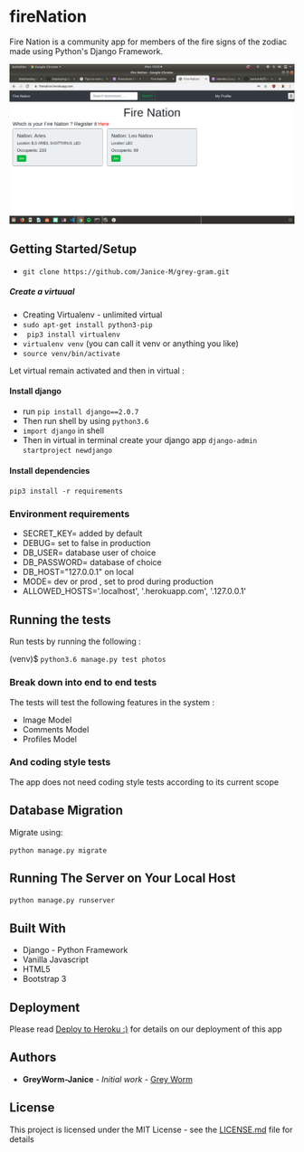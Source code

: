 # fireNation

Fire Nation is a community app for members of the fire signs of the zodiac  made using  Python's Django Framework.

![screenshot](neighbours/static/images/Screenshot1.png)

## Getting Started/Setup

* `git clone https://github.com/Janice-M/grey-gram.git`

##### Create a virtuual
* Creating Virtualenv - unlimited virtual
* `sudo apt-get install python3-pip`
* ` pip3 install virtualenv`
* `virtualenv venv` (you can call it venv or anything you like)
* `source venv/bin/activate`

 Let virtual remain activated and then in virtual :

#### Install django 

* run `pip install django==2.0.7`
* Then run shell  by using `python3.6`
* `import django` in shell
* Then in virtual in terminal  create your django app `django-admin startproject newdjango`

#### Install dependencies 

`pip3 install -r requirements`

### Environment requirements 

* SECRET_KEY= added by default
* DEBUG= set to false in production
* DB_USER= database user of choice
* DB_PASSWORD= database of choice
* DB_HOST="127.0.0.1" on local
* MODE= dev or prod , set to prod during production
* ALLOWED_HOSTS='.localhost', '.herokuapp.com', '.127.0.0.1' 


## Running the tests

Run tests by running the following :

(venv)$ `python3.6 manage.py test photos`

### Break down into end to end tests

The tests will test the following features in the system :

*  Image Model
*  Comments Model
*  Profiles Model


### And coding style tests

The app does not need coding style tests according to its current scope

## Database Migration

Migrate using:

`python manage.py migrate `

## Running The Server on Your Local Host
`python manage.py runserver`

## Built With

* Django - Python Framework
* Vanilla Javascript
* HTML5
* Bootstrap 3

## Deployment 

Please read [Deploy to Heroku :)](hhttps://simpleisbetterthancomplex.com/tutorial/2016/08/09/how-to-deploy-django-applications-on-heroku.html) for details on our deployment of this app



## Authors

* **GreyWorm-Janice** - *Initial work* - [Grey Worm](https://github.com/Janice-M)



## License

This project is licensed under the MIT License - see the [LICENSE.md](LICENSE.md) file for details
